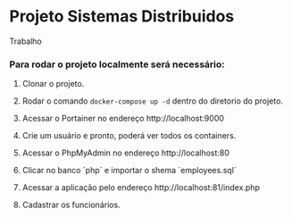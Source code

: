 # Projeto Sistemas Distribuidos

Trabalho

### Para rodar o projeto localmente será necessário:

1. Clonar o projeto.

2. Rodar o comando `docker-compose up -d` dentro do diretorio do projeto.

3. Acessar o Portainer no endereço http://localhost:9000

4. Crie um usuário e pronto, poderá ver todos os containers.

5. Acessar o PhpMyAdmin no endereço http://localhost:80

6. Clicar no banco ´php´ e importar o shema ´employees.sql´

7. Acessar a aplicação pelo endereço http://localhost:81/index.php 

8. Cadastrar os funcionários.